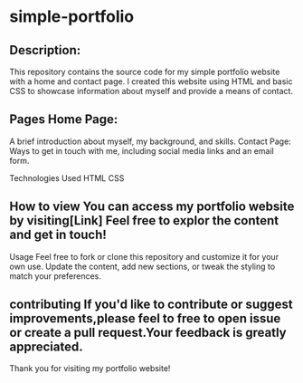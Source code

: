 # simple-portfolio
## Description:
This repository contains the source code for my simple portfolio website with a home and contact page. I created this website using HTML and basic CSS to showcase information about myself and provide a means of contact.

## Pages Home Page:
A brief introduction about myself, my background, and skills. Contact Page: Ways to get in touch with me, including social media links and an email form.

Technologies Used HTML CSS

## How to view You can access my portfolio website by visiting[Link] Feel free to explor the content and get in touch!

Usage Feel free to fork or clone this repository and customize it for your own use. Update the content, add new sections, or tweak the styling to match your preferences.

## contributing If you'd like to contribute or suggest improvements,please feel to free to open issue or create a pull request.Your feedback is greatly appreciated.

Thank you for visiting my portfolio website!
